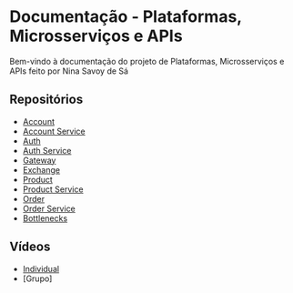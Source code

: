# Documentação - Plataformas, Microsserviços e APIs

Bem-vindo à documentação do projeto de Plataformas, Microsserviços e APIs feito por Nina Savoy de Sá

## Repositórios

- [Account](https://github.com/ninasavoy/account)
- [Account Service](https://github.com/ninasavoy/account-service)
- [Auth](https://github.com/ninasavoy/auth)
- [Auth Service](https://github.com/ninasavoy/auth-service)
- [Gateway](https://github.com/ninasavoy/gateway-service)
- [Exchange](https://github.com/ninasavoy/exchange-service)
- [Product](https://github.com/ninasavoy/product)
- [Product Service](https://github.com/ninasavoy/product-service)
- [Order](https://github.com/ninasavoy/order)
- [Order Service](https://github.com/ninasavoy/order-service)
- [Bottlenecks](https://github.com/ninasavoy/bottlenecks)

## Vídeos
- [Individual](https://drive.google.com/file/d/1rsrB5VhUk_JvrWNspz4rLj4K9EcSFFVo/view?usp=sharing)
- [Grupo]
